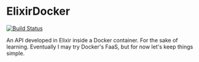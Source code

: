 # ElixirDocker

[![Build Status](https://travis-ci.org/AlexandruBurlacu/elixir_docker.png?branch=master)](https://travis-ci.org/AlexandruBurlacu/elixir_docker)

An API developed in Elixir inside a Docker container. For the sake of learning. Eventually I may try Docker's FaaS, but for now let's keep things simple.

